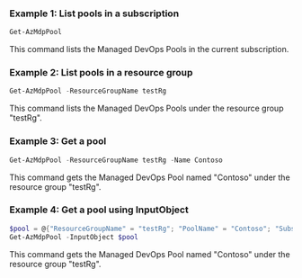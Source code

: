 ### Example 1: List pools in a subscription
```powershell
Get-AzMdpPool
```
This command lists the Managed DevOps Pools in the current subscription.

### Example 2: List pools in a resource group
```powershell
Get-AzMdpPool -ResourceGroupName testRg
```
This command lists the Managed DevOps Pools under the resource group "testRg".

### Example 3: Get a pool
```powershell
Get-AzMdpPool -ResourceGroupName testRg -Name Contoso
```
This command gets the Managed DevOps Pool named "Contoso" under the resource group "testRg". 

### Example 4: Get a pool using InputObject
```powershell
$pool = @{"ResourceGroupName" = "testRg"; "PoolName" = "Contoso"; "SubscriptionId" = "0ac520ee-14c0-480f-b6c9-0a90c58ffff"}
Get-AzMdpPool -InputObject $pool
```
This command gets the Managed DevOps Pool named "Contoso" under the resource group "testRg".
